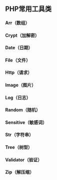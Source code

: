 ## PHP常用工具类

#### Arr（数组）
#### Crypt（加解密）
#### Date（日期）
#### File（文件）
#### Http（请求）
#### Image（图片）
#### Log（日志）
#### Random（随机）
#### Sensitive（敏感词）
#### Str（字符串）
#### Tree（树型）
#### Validator（验证）
#### Zip（解压缩）
